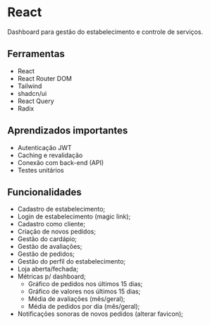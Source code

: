 # React

Dashboard para gestão do estabelecimento e controle de serviços.

## Ferramentas

- React
- React Router DOM
- Tailwind
- shadcn/ui
- React Query
- Radix

## Aprendizados importantes

- Autenticação JWT
- Caching e revalidação
- Conexão com back-end (API)
- Testes unitários

## Funcionalidades

- Cadastro de estabelecimento;
- Login de estabelecimento (magic link);
- Cadastro como cliente;
- Criação de novos pedidos;
- Gestão do cardápio;
- Gestão de avaliações;
- Gestão de pedidos;
- Gestão do perfil do estabelecimento;
- Loja aberta/fechada;
- Métricas p/ dashboard;
  - Gráfico de pedidos nos últimos 15 dias;
  - Gráfico de valores nos últimos 15 dias;
  - Média de avaliações (mês/geral);
  - Média de pedidos por dia (mês/geral);
- Notificações sonoras de novos pedidos (alterar favicon);
